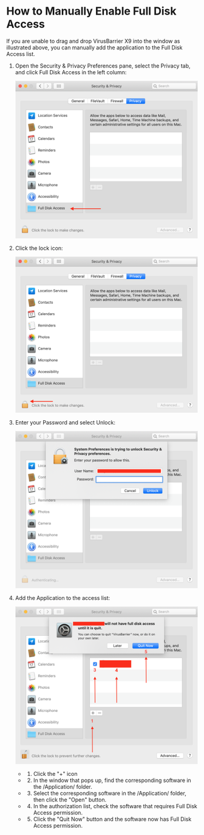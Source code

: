 # How to Manually Enable Full Disk Access

If you are unable to drag and drop VirusBarrier X9 into the window as illustrated above, you can manually add the application to the Full Disk Access list.

1. Open the Security & Privacy Preferences pane, select the Privacy tab, and click Full Disk Access in the left column:

   ![Security & Privacy](https://github.com/EricD2017/Enable-Full-Disk-Access-in-macOS/blob/main/Security_and_Privacy.png?raw=true)

2. Click the lock icon:

   ![Unlock](https://github.com/EricD2017/Enable-Full-Disk-Access-in-macOS/blob/main/Unlock.png?raw=true)

3. Enter your Password and select Unlock:

   ![Password](https://github.com/EricD2017/Enable-Full-Disk-Access-in-macOS/blob/main/Password.png?raw=true)

4. Add the Application to the access list:

   ![Navigate to Application folder](https://github.com/EricD2017/Enable-Full-Disk-Access-in-macOS/blob/main/Add_Quit_Now.png?raw=true)

   - 1. Click the "+" icon
   - 2. In the window that pops up, find the corresponding software in the /Application/ folder.
   - 3. Select the corresponding software in the /Application/ folder, then click the "Open" button.
   - 4. In the authorization list, check the software that requires Full Disk Access permission.
   - 5. Click the "Quit Now" button and the software now has Full Disk Access permission.


